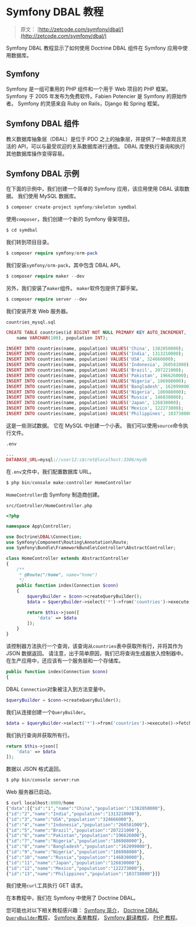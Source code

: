 # Symfony DBAL 教程

> 原文： [http://zetcode.com/symfony/dbal/](http://zetcode.com/symfony/dbal/)

Symfony DBAL 教程显示了如何使用 Doctrine DBAL 组件在 Symfony 应用中使用数据库。

## Symfony

Symfony 是一组可重用的 PHP 组件和一个用于 Web 项目的 PHP 框架。 Symfony 于 2005 年发布为免费软件。Fabien Potencier 是 Symfony 的原始作者。 Symfony 的灵感来自 Ruby on Rails，Django 和 Spring 框架。

## Symfony DBAL 组件

教义数据库抽象层（DBAL）是位于 PDO 之上的抽象层，并提供了一种直观且灵活的 API，可以与最受欢迎的关系数据库进行通信。 DBAL 库使执行查询和执行其他数据库操作变得容易。

## Symfony DBAL 示例

在下面的示例中，我们创建一个简单的 Symfony 应用，该应用使用 DBAL 读取数据。 我们使用 MySQL 数据库。

```php
$ composer create-project symfony/skeleton symdbal

```

使用`composer`，我们创建一个新的 Symfony 骨架项目。

```php
$ cd symdbal

```

我们转到项目目录。

```php
$ composer require symfony/orm-pack

```

我们安装`symfony/orm-pack`，其中包含 DBAL API。

```php
$ composer require maker --dev

```

另外，我们安装了`maker`组件。 `maker`软件包提供了脚手架。

```php
$ composer require server --dev

```

我们安装开发 Web 服务器。

`countries_mysql.sql`

```php
CREATE TABLE countries(id BIGINT NOT NULL PRIMARY KEY AUTO_INCREMENT, 
    name VARCHAR(100), population INT);

INSERT INTO countries(name, population) VALUES('China', 1382050000);
INSERT INTO countries(name, population) VALUES('India', 1313210000);
INSERT INTO countries(name, population) VALUES('USA', 324666000);
INSERT INTO countries(name, population) VALUES('Indonesia', 260581000);
INSERT INTO countries(name, population) VALUES('Brazil', 207221000);
INSERT INTO countries(name, population) VALUES('Pakistan', 196626000);
INSERT INTO countries(name, population) VALUES('Nigeria', 186988000);
INSERT INTO countries(name, population) VALUES('Bangladesh', 162099000);
INSERT INTO countries(name, population) VALUES('Nigeria', 186988000);
INSERT INTO countries(name, population) VALUES('Russia', 146838000);
INSERT INTO countries(name, population) VALUES('Japan', 126830000);
INSERT INTO countries(name, population) VALUES('Mexico', 122273000);
INSERT INTO countries(name, population) VALUES('Philippines', 103738000);

```

这是一些测试数据。 它在 MySQL 中创建一个小表。 我们可以使用`source`命令执行文件。

`.env`

```php
...
DATABASE_URL=mysql://user12:s$cret@localhost:3306/mydb

```

在`.env`文件中，我们配置数据库 URL。

```php
$ php bin/console make:controller HomeController

```

`HomeController`由 Symfony 制造商创建。

`src/Controller/HomeController.php`

```php
<?php

namespace App\Controller;

use Doctrine\DBAL\Connection;
use Symfony\Component\Routing\Annotation\Route;
use Symfony\Bundle\FrameworkBundle\Controller\AbstractController;

class HomeController extends AbstractController
{
    /**
     * @Route("/home", name="home")
     */
    public function index(Connection $conn)
    {
        $queryBuilder = $conn->createQueryBuilder();
        $data = $queryBuilder->select('*')->from('countries')->execute()->fetchAll();

        return $this->json([
            'data' => $data
        ]);
    }
}

```

该控制器方法执行一个查询，该查询从`countries`表中获取所有行，并将其作为 JSON 数据返回。 请注意，出于简单原因，我们已将查询生成器放入控制器中。 在生产应用中，还应该有一个服务层和一个存储库。

```php
public function index(Connection $conn)
{

```

DBAL `Connection`对象被注入到方法变量中。

```php
$queryBuilder = $conn->createQueryBuilder();

```

我们从连接创建一个`QueryBuilder`。

```php
$data = $queryBuilder->select('*')->from('countries')->execute()->fetchAll();

```

我们执行查询并获取所有行。

```php
return $this->json([
    'data' => $data
]);

```

数据以 JSON 格式返回。

```php
$ php bin/console server:run

```

Web 服务器已启动。

```php
$ curl localhost:8000/home
{"data":[{"id":"1","name":"China","population":"1382050000"},
{"id":"2","name":"India","population":"1313210000"},
{"id":"3","name":"USA","population":"324666000"},
{"id":"4","name":"Indonesia","population":"260581000"},
{"id":"5","name":"Brazil","population":"207221000"},
{"id":"6","name":"Pakistan","population":"196626000"},
{"id":"7","name":"Nigeria","population":"186988000"},
{"id":"8","name":"Bangladesh","population":"162099000"},
{"id":"9","name":"Nigeria","population":"186988000"},
{"id":"10","name":"Russia","population":"146838000"},
{"id":"11","name":"Japan","population":"126830000"},
{"id":"12","name":"Mexico","population":"122273000"},
{"id":"13","name":"Philippines","population":"103738000"}]}

```

我们使用`curl`工具执行 GET 请求。

在本教程中，我们在 Symfony 中使用了 Doctrine DBAL。

您可能也对以下相关教程感兴趣： [Symfony 简介](/symfony/intro/)， [Doctrine DBAL `QueryBuilder`教程](/doctrine/querybuilder/)， [Symfony 表单教程](/symfony/form/)， [Symfony 翻译教程](/symfony/translation/)， [PHP 教程](/lang/php/)。